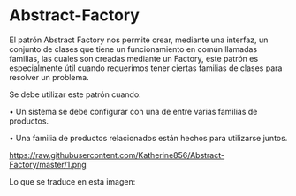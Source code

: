 # Abstract-Factory

El patrón Abstract Factory nos permite crear, mediante una interfaz, un conjunto de clases que tiene un funcionamiento en común llamadas familias, las cuales son creadas mediante un Factory, este patrón es especialmente útil cuando requerimos tener ciertas familias de clases para resolver un problema.

Se debe utilizar este patrón cuando:

•	Un sistema se debe configurar con una de entre varias familias de productos.

•	Una familia de productos relacionados están hechos para utilizarse juntos.

https://raw.githubusercontent.com/Katherine856/Abstract-Factory/master/1.png

Lo que se traduce en esta imagen:
